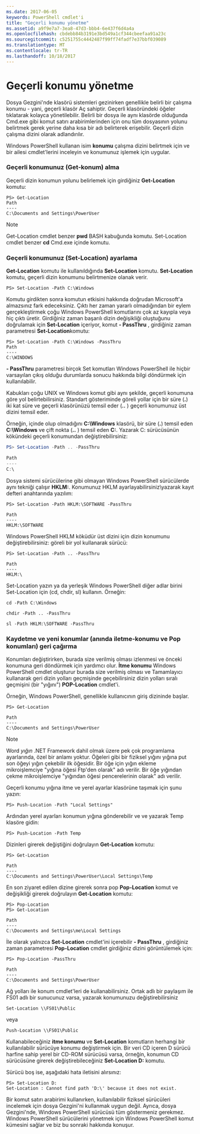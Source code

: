 ```yaml
---
ms.date: 2017-06-05
keywords: PowerShell cmdlet'i
title: "Geçerli konumu yönetme"
ms.assetid: a9f9e7a7-3ea8-47d3-bbb4-6e437f6d4a4a
ms.openlocfilehash: cbdebb84b3191e3bd549a1cf344cbeefaa91a23c
ms.sourcegitcommit: c5251755c4442487f99ff74fadf7e37bbf039089
ms.translationtype: MT
ms.contentlocale: tr-TR
ms.lasthandoff: 10/18/2017
---
```

# <a name="managing-current-location"></a>Geçerli konumu yönetme
Dosya Gezgini'nde klasörü sistemleri gezinirken genellikle belirli bir çalışma konumu - yani, geçerli klasör Aç sahiptir. Geçerli klasöründeki öğeler tıklatarak kolayca yönetilebilir. Belirli bir dosya ile aynı klasörde olduğunda Cmd.exe gibi komut satırı arabirimlerinden için onu tüm dosyasının yolunu belirtmek gerek yerine daha kısa bir adı belirterek erişebilir. Geçerli dizin çalışma dizini olarak adlandırılır.

Windows PowerShell kullanan isim **konumu** çalışma dizini belirtmek için ve bir ailesi cmdlet'lerini inceleyin ve konumunuz işlemek için uygular.

### <a name="getting-your-current-location-get-location"></a>Geçerli konumunuz (Get-konum) alma
Geçerli dizin konumun yolunu belirlemek için girdiğiniz **Get-Location** komutu:

```
PS> Get-Location
Path
----
C:\Documents and Settings\PowerUser
```

> [!NOTE]
> Get-Location cmdlet benzer **pwd** BASH kabuğunda komutu. Set-Location cmdlet benzer **cd** Cmd.exe içinde komutu.

### <a name="setting-your-current-location-set-location"></a>Geçerli konumunuz (Set-Location) ayarlama
**Get-Location** komutu ile kullanıldığında **Set-Location** komutu. **Set-Location** komutu, geçerli dizin konumunu belirtmenize olanak verir.

```
PS> Set-Location -Path C:\Windows
```

Komutu girdikten sonra komutun etkisini hakkında doğrudan Microsoft'a almazsınız fark edeceksiniz. Çıktı her zaman yararlı olmadığından bir eylem gerçekleştirmek çoğu Windows PowerShell komutlarını çok az kayıpla veya hiç çıktı üretir. Girdiğiniz zaman başarılı dizin değişikliği oluştuğunu doğrulamak için **Set-Location** içeriyor, komut **- PassThru** , girdiğiniz zaman parametresi **Set-Location**komutu:

```
PS> Set-Location -Path C:\Windows -PassThru
Path
----
C:\WINDOWS
```

**- PassThru** parametresi birçok Set komutları Windows PowerShell ile hiçbir varsayılan çıkış olduğu durumlarda sonucu hakkında bilgi döndürmek için kullanılabilir.

Kabukları çoğu UNIX ve Windows komut gibi aynı şekilde, geçerli konumuna göre yol belirtebilirsiniz. Standart gösteriminde göreli yollar için bir süre (**.**) iki kat süre ve geçerli klasörünüzü temsil eder (**..** ) geçerli konumunuz üst dizini temsil eder.

Örneğin, içinde olup olmadığını **C:\\Windows** klasörü, bir süre (**.**) temsil eden **C:\\Windows** ve çift nokta (**..** ) temsil eden **C:**. Yazarak C: sürücüsünün kökündeki geçerli konumundan değiştirebilirsiniz:

```powershell
PS> Set-Location -Path .. -PassThru

Path
----
C:\
```

Dosya sistemi sürücülerine gibi olmayan Windows PowerShell sürücülerde aynı tekniği çalışır **HKLM:**. Konumunuz HKLM ayarlayabilirsiniz\\yazarak kayıt defteri anahtarında yazılım:

```
PS> Set-Location -Path HKLM:\SOFTWARE -PassThru

Path
----
HKLM:\SOFTWARE
```

Windows PowerShell HKLM köküdür üst dizini için dizin konumunu değiştirebilirsiniz: göreli bir yol kullanarak sürücü:

```
PS> Set-Location -Path .. -PassThru

Path
----
HKLM:\
```

Set-Location yazın ya da yerleşik Windows PowerShell diğer adlar birini Set-Location için (cd, chdir, sl) kullanın. Örneğin:

```
cd -Path C:\Windows
```

```
chdir -Path .. -PassThru
```

```
sl -Path HKLM:\SOFTWARE -PassThru
```

### <a name="saving-and-recalling-recent-locations-push-location-and-pop-location"></a>Kaydetme ve yeni konumlar (anında iletme-konumu ve Pop konumları) geri çağırma
Konumları değiştirirken, burada size verilmiş olması izlenmesi ve önceki konumuna geri döndürmek için yardımcı olur. **İtme konumu** Windows PowerShell cmdlet oluşturur burada size verilmiş olması ve Tamamlayıcı kullanarak geri dizin yolları geçmişinde geçebilirsiniz dizin yolları sıralı geçmişini (bir "yığını")  **POP-Location** cmdlet'i.

Örneğin, Windows PowerShell, genellikle kullanıcının giriş dizininde başlar.

```
PS> Get-Location

Path
----
C:\Documents and Settings\PowerUser
```

> [!NOTE]
> Word *yığın* .NET Framework dahil olmak üzere pek çok programlama ayarlarında, özel bir anlamı yoktur. Öğeleri gibi bir fiziksel yığını yığına put son öğeyi yığın çekebilir ilk öğesidir. Bir öğe için yığın ekleme mikroişlemciye "yığına öğesi Ftp'den olarak" adı verilir. Bir öğe yığından çekme mikroişlemciye "yığından öğesi pencerelerinin olarak" adı verilir.

Geçerli konumu yığına itme ve yerel ayarlar klasörüne taşımak için şunu yazın:

```
PS> Push-Location -Path "Local Settings"
```

Ardından yerel ayarları konumun yığına gönderebilir ve ve yazarak Temp klasöre gidin:

```
PS> Push-Location -Path Temp
```

Dizinleri girerek değiştiğini doğrulayın **Get-Location** komutu:

```
PS> Get-Location

Path
----
C:\Documents and Settings\PowerUser\Local Settings\Temp
```

En son ziyaret edilen dizine girerek sonra pop **Pop-Location** komut ve değişikliği girerek doğrulayın **Get-Location** komutu:

```
PS> Pop-Location
PS> Get-Location

Path
----
C:\Documents and Settings\me\Local Settings
```

İle olarak yalnızca **Set-Location** cmdlet'ini içerebilir **- PassThru** , girdiğiniz zaman parametresi **Pop-Location** cmdlet girdiğiniz dizini görüntülemek için:

```
PS> Pop-Location -PassThru

Path
----
C:\Documents and Settings\PowerUser
```

Ağ yolları ile konum cmdlet'leri de kullanabilirsiniz. Ortak adlı bir paylaşım ile FS01 adlı bir sunucunuz varsa, yazarak konumunuzu değiştirebilirsiniz

```
Set-Location \\FS01\Public
```

veya

```
Push-Location \\FS01\Public
```

Kullanabileceğiniz **itme konumu** ve **Set-Location** komutların herhangi bir kullanılabilir sürücüye konumu değiştirmek için. Bir veri CD içeren D sürücü harfine sahip yerel bir CD-ROM sürücüsü varsa, örneğin, konumun CD sürücüsüne girerek değiştirebileceğiniz **Set-Location D:** komutu.

Sürücü boş ise, aşağıdaki hata iletisini alırsınız:

```
PS> Set-Location D:
Set-Location : Cannot find path 'D:\' because it does not exist.
```

Bir komut satırı arabirimi kullanırken, kullanılabilir fiziksel sürücüleri incelemek için dosya Gezgini'ni kullanmak uygun değil. Ayrıca, dosya Gezgini'nde, Windows PowerShell sürücüsü tüm göstermeniz gerekmez. Windows PowerShell sürücülerini yönetmek için Windows PowerShell komut kümesini sağlar ve biz bu sonraki hakkında konuşur.

